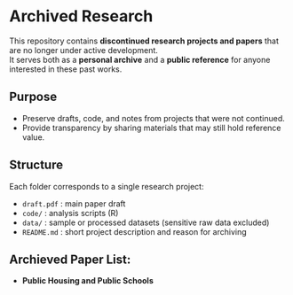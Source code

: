 # Archived Research

This repository contains **discontinued research projects and papers** that are no longer under active development.  
It serves both as a **personal archive** and a **public reference** for anyone interested in these past works.

## Purpose
- Preserve drafts, code, and notes from projects that were not continued.  
- Provide transparency by sharing materials that may still hold reference value.  

## Structure
Each folder corresponds to a single research project:
- `draft.pdf` : main paper draft  
- `code/` : analysis scripts (R)  
- `data/` : sample or processed datasets (sensitive raw data excluded)  
- `README.md` : short project description and reason for archiving  

## Archieved Paper List:
- **Public Housing and Public Schools**
